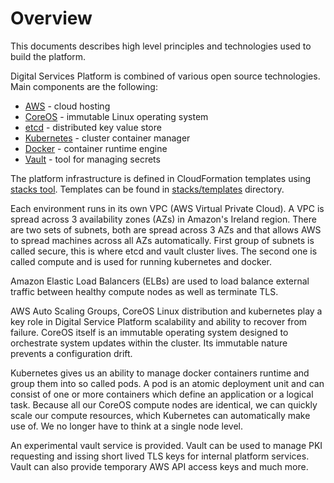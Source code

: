 # Overview

This documents describes high level principles and technologies used to build
the platform.

Digital Services Platform is combined of various open source technologies. Main
components are the following:

* [AWS](https://aws.amazon.com) - cloud hosting
* [CoreOS](https://coreos.com/) - immutable Linux operating system
* [etcd](https://coreos.com/etcd/) - distributed key value store
* [Kubernetes](https://kubernetes.io) - cluster container manager
* [Docker](https://www.docker.com/) - container runtime engine
* [Vault](https://vaultproject.io/) - tool for managing secrets

The platform infrastructure is defined in CloudFormation templates using
[stacks tool](https://github.com/State/stacks). Templates can be found in
[stacks/templates](../stacks/templates) directory.

Each environment runs in its own VPC (AWS Virtual Private Cloud). A VPC is
spread across 3 availability zones (AZs) in Amazon's Ireland region. There are
two sets of subnets, both are spread across 3 AZs and that allows AWS to spread
machines across all AZs automatically. First group of subnets is called secure,
this is where etcd and vault cluster lives. The second one is called compute
and is used for running kubernetes and docker.

Amazon Elastic Load Balancers (ELBs) are used to load balance external traffic
between healthy compute nodes as well as terminate TLS.

AWS Auto Scaling Groups, CoreOS Linux distribution and kubernetes play a key
role in Digital Service Platform scalability and ability to recover from
failure. CoreOS itself is an immutable operating system designed to orchestrate
system updates within the cluster. Its immutable nature prevents a
configuration drift.

Kubernetes gives us an ability to manage docker containers runtime and group
them into so called pods. A pod is an atomic deployment unit and can consist of
one or more containers which define an application or a logical task. Because
all our CoreOS compute nodes are identical, we can quickly scale our compute
resources, which Kubernetes can automatically make use of. We no longer have to
think at a single node level.

An experimental vault service is provided. Vault can be used to manage PKI
requesting and issing short lived TLS keys for internal platform services.
Vault can also provide temporary AWS API access keys and much more.

